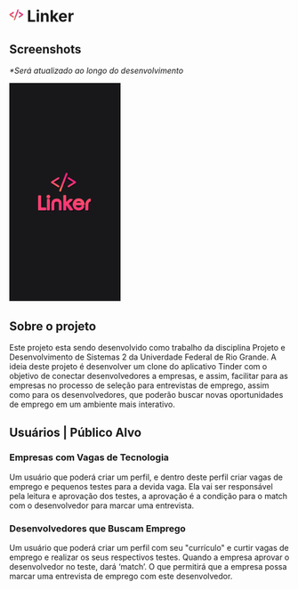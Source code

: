 <h1>
  <img src="assets/img/iconColor.png" width="25" height="25">
  Linker
</h1>

<h2>Screenshots</h2>
<p><em>*Será atualizado ao longo do desenvolvimento</em></p>
<img src="assets/img/splash.png" width="200">

<h2>Sobre o projeto</h2>
<p>Este projeto esta sendo desenvolvido como trabalho da disciplina Projeto e Desenvolvimento de Sistemas 2 da Univerdade Federal de Rio Grande.
A ideia deste projeto é desenvolver um clone do aplicativo Tinder com o objetivo de conectar desenvolvedores a empresas, e assim, facilitar para as empresas no processo de seleção para entrevistas de emprego, assim como para os desenvolvedores, que poderão buscar novas oportunidades de emprego em um ambiente mais interativo. 
</p>

<h2>Usuários | Público Alvo</h2>
<h3>Empresas com Vagas de Tecnologia</h3>
<p>Um usuário que poderá criar um perfil, e dentro deste perfil criar vagas de emprego e pequenos testes para a devida vaga. Ela vai ser responsável pela leitura e aprovação dos testes, a aprovação é a condição para o match com o desenvolvedor para marcar uma entrevista.
</p>
<h3>Desenvolvedores que Buscam Emprego</h3>
<p>Um usuário que poderá criar um perfil com seu "currículo" e curtir vagas de emprego e realizar os seus respectivos testes. Quando a empresa aprovar o desenvolvedor no teste, dará ‘match’. O que permitirá que a empresa possa marcar uma entrevista de emprego com este desenvolvedor.</p>

